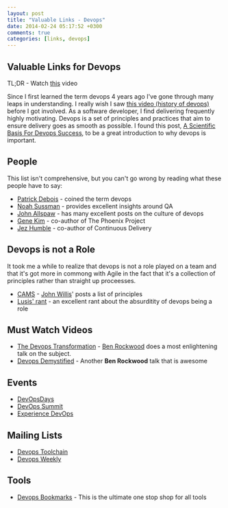 ```yaml
---
layout: post
title: "Valuable Links - Devops"
date: 2014-02-24 05:17:52 +0300
comments: true
categories: [links, devops]
---
```


## Valuable Links for Devops

TL;DR - Watch [this][the-devops-transformation] video

Since I first learned the term devops 4 years ago I've gone through many leaps in understanding. I really wish I saw
[this video (history of devops)][history-devops] before I got involved. As a software developer, I find delivering
frequently highly motivating. Devops is a set of principles and practices that aim to ensure delivery goes as smooth
as possible. I found this post, [A Scientific Basis For Devops Success][devops-success], to be a great introduction
to why devops is important.

[history-devops]: https://www.youtube.com/watch?v=o7-IuYS0iSE
[devops-success]: http://blog.devopsguys.com/2014/02/25/a-scientific-basis-for-devops-success/

## People

This list isn't comprehensive, but you can't go wrong by reading what these people have to say:

* [Patrick Debois][jedi4ever] - coined the term devops
* [Noah Sussman][noah-sussman] - provides excellent insights around QA
* [John Allspaw][john-allspaw] - has many excellent posts on the culture of devops
* [Gene Kim][gene-kim] - co-author of The Phoenix Project
* [Jez Humble][jez-humble] - co-author of Continuous Delivery

## Devops is not a Role

It took me a while to realize that devops is not a role played on a team and that it's got more in commong with Agile in
the fact that it's a collection of principles rather than straight up proceesses.

* [CAMS][cams] - [John Willis][john-willis]' posts a list of principles
* [Lusis' rant][lusis-rant] - an excellent rant about the absurditity of devops being a role

## Must Watch Videos

* [The Devops Transformation][the-devops-transformation] - [Ben Rockwood][ben-rockwood] does a most
  enlightening talk on the subject.
* [Devops Demystified][devops-demystified] - Another **Ben Rockwood** talk that is awesome

## Events

* [DevOpsDays][devopsdays]
* [DevOps Summit][devopssummit]
* [Experience DevOps][experiencedevops]

## Mailing Lists

* [Devops Toolchain][devops-toolchain]
* [Devops Weekly][devops-weekly]

## Tools

* [Devops Bookmarks][devops-bookmarks] - This is the ultimate one stop shop for all tools


[jedi4ever]: http://jedi.be/
[noah-sussman]: http://www.noahsussman.com/
[john-allspaw]: http://www.kitchensoap.com/
[ben-rockwood]: https://twitter.com/benr/
[john-willis]: https://twitter.com/botchagalupe/
[gene-kim]: http://itrevolution.com/
[jez-humble]: http://continuousdelivery.com/

[lusis-rant]: http://blog.lusis.org/blog/2013/06/04/devops-the-title-match/
[cams]: http://www.getchef.com/blog/2010/07/16/what-devops-means-to-me/
[devops-demystified]: https://www.youtube.com/watch?v=h5E--QSBVBY
[the-devops-transformation]: https://www.youtube.com/watch?v=3KpPBnEtRj4

[devopssummit]: http://devopssummit.com/
[devopsdays]: http://www.devopsdays.org/
[experiencedevops]: http://web.experiencedevops.org/

[devops-toolchain]: https://code.google.com/p/devops-toolchain/
[devops-weekly]: http://devopsweekly.com/

[devops-bookmarks]: http://devops-bookmarks.herokuapp.com/

